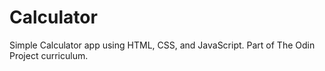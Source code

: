 # Calculator

Simple Calculator app using HTML, CSS, and JavaScript. Part of The Odin Project curriculum.
